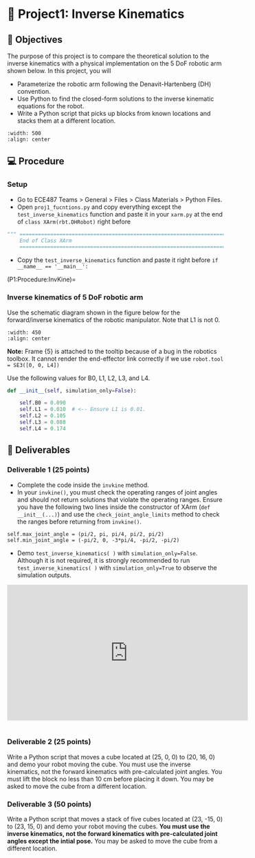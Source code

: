 # 🔬 Project1: Inverse Kinematics

## 📌 Objectives

The purpose of this project is to compare the theoretical solution to the inverse kinematics with a physical implementation on the 5 DoF robotic arm shown below. In this project, you will
- Parameterize the robotic arm following the Denavit-Hartenberg (DH) convention.
- Use Python to find the closed-form solutions to the inverse kinematic equations for the robot.
- Write a Python script that picks up blocks from known locations and stacks them at a different location.

```{image} ./figures/xArm_blocks.jpg
:width: 500
:align: center
```

## 💻 Procedure

### Setup

- Go to ECE487 Teams > General > Files > Class Materials > Python Files.
- Open `proj1_fucntions.py` and copy everything except the `test_inverse_kinematics` function and paste it in your `xarm.py` at the end of `class XArm(rbt.DHRobot)` right before 
```Python
""" ======================================================================
    End of Class XArm
    ====================================================================== """
```

- Copy the `test_inverse_kinematics` function and paste it right before `if __name__ == '__main__':`

(P1:Procedure:InvKine)=
### Inverse kinematics of 5 DoF robotic arm

Use the schematic diagram shown in the figure below for the forward/inverse kinematics of the robotic manipulator. Note that L1 is not 0.

```{image} ./figures/xArm2.png
:width: 450
:align: center
```

**Note:** Frame {5} is attached to the tooltip because of a bug in the robotics toolbox.  It cannot render the end-effector link correctly if we use `robot.tool = SE3([0, 0, L4])`

Use the following values for B0, L1, L2, L3, and L4. 

```Python
def __init__(self, simulation_only=False):

    self.B0 = 0.090
    self.L1 = 0.010  # <-- Ensure L1 is 0.01.
    self.L2 = 0.105
    self.L3 = 0.088
    self.L4 = 0.174
```

## 🚚 Deliverables

### Deliverable 1 (25 points)

- Complete the code inside the `invkine` method. 
- In your `invkine()`, you must check the operating ranges of joint angles and should not return solutions that violate the operating ranges. Ensure you have the following two lines inside the constructor of XArm (`def __init__(...)`) and use the `check_joint_angle_limits` method to check the ranges before returning from `invkine()`.

``` 
self.max_joint_angle = (pi/2, pi, pi/4, pi/2, pi/2)
self.min_joint_angle = (-pi/2, 0, -3*pi/4, -pi/2, -pi/2)
```

- Demo `test_inverse_kinematics( )` with `simulation_only=False`.  Although it is not required, it is strongly recommended to run `test_inverse_kinematics( )` with `simulation_only=True` to observe the simulation outputs. 

<center>
<iframe width="560" height="315" src="https://www.youtube.com/embed/C3O-E2JJ3Qo" title="YouTube video player" frameborder="0" allow="accelerometer; autoplay; clipboard-write; encrypted-media; gyroscope; picture-in-picture" allowfullscreen></iframe>
</center>
<br>

### Deliverable 2 (25 points)

Write a Python script that moves a cube located at (25, 0, 0) to (20, 16, 0) and demo your robot moving the cube.  You must use the inverse kinematics, not the forward kinematics with pre-calculated joint angles. You must lift the block no less than 10 cm before placing it down. You may be asked to move the cube from a different location. 

### Deliverable 3 (50 points)

Write a Python script that moves a stack of five cubes located at (23, -15, 0) to (23, 15, 0) and demo your robot moving the cubes.  **You must use the inverse kinematics, not the forward kinematics with pre-calculated joint angles except the intial pose.** You may be asked to move the cube from a different location.
